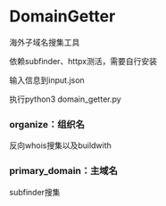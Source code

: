 # DomainGetter
海外子域名搜集工具

依赖subfinder、httpx测活，需要自行安装

输入信息到input.json

执行python3 domain_getter.py
### organize：组织名
反向whois搜集以及buildwith
### primary_domain：主域名
subfinder搜集